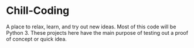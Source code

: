 # Chill-Coding
A place to relax, learn, and try out new ideas.
Most of this code will be Python 3. These projects here have the main purpose
of testing out a proof of concept or quick idea.

